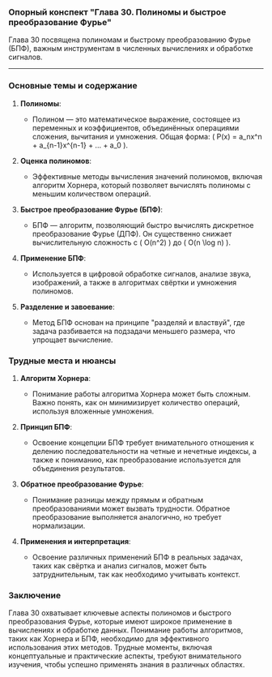 ### Опорный конспект "Глава 30. Полиномы и быстрое преобразование Фурье"

Глава 30 посвящена полиномам и быстрому преобразованию Фурье (БПФ), важным инструментам в численных вычислениях и обработке сигналов.

---

### Основные темы и содержание

1. **Полиномы**:
   - Полином — это математическое выражение, состоящее из переменных и коэффициентов, объединённых операциями сложения, вычитания и умножения. Общая форма: \( P(x) = a_nx^n + a_{n-1}x^{n-1} + ... + a_0 \).

2. **Оценка полиномов**:
   - Эффективные методы вычисления значений полиномов, включая алгоритм Хорнера, который позволяет вычислять полиномы с меньшим количеством операций.

3. **Быстрое преобразование Фурье (БПФ)**:
   - БПФ — алгоритм, позволяющий быстро вычислять дискретное преобразование Фурье (ДПФ). Он существенно снижает вычислительную сложность с \( O(n^2) \) до \( O(n \log n) \).

4. **Применение БПФ**:
   - Используется в цифровой обработке сигналов, анализе звука, изображений, а также в алгоритмах свёртки и умножения полиномов.

5. **Разделение и завоевание**:
   - Метод БПФ основан на принципе "разделяй и властвуй", где задача разбивается на подзадачи меньшего размера, что упрощает вычисление.

### Трудные места и нюансы

1. **Алгоритм Хорнера**:
   - Понимание работы алгоритма Хорнера может быть сложным. Важно понять, как он минимизирует количество операций, используя вложенные умножения.

2. **Принцип БПФ**:
   - Освоение концепции БПФ требует внимательного отношения к делению последовательности на четные и нечетные индексы, а также к пониманию, как преобразование используется для объединения результатов.

3. **Обратное преобразование Фурье**:
   - Понимание разницы между прямым и обратным преобразованиями может вызвать трудности. Обратное преобразование выполняется аналогично, но требует нормализации.

4. **Применения и интерпретация**:
   - Освоение различных применений БПФ в реальных задачах, таких как свёртка и анализ сигналов, может быть затруднительным, так как необходимо учитывать контекст.

### Заключение

Глава 30 охватывает ключевые аспекты полиномов и быстрого преобразования Фурье, которые имеют широкое применение в вычислениях и обработке данных. Понимание работы алгоритмов, таких как Хорнера и БПФ, необходимо для эффективного использования этих методов. Трудные моменты, включая концептуальные и практические аспекты, требуют внимательного изучения, чтобы успешно применять знания в различных областях.